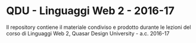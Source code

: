 # QDU - Linguaggi Web 2 - 2016-17

Il repository contiene il materiale condiviso e prodotto durante le lezioni del corso di Linguaggi Web 2, Quasar Design University - a.c. 2016-17 
